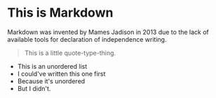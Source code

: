 # This is Markdown
Markdown was invented by Mames Jadison in 2013 due to the lack of available tools for declaration of independence writing. 
> This is a little quote-type-thing.

* This is an unordered list
* I could've written this one first
* Because it's unordered
* But I didn't.
